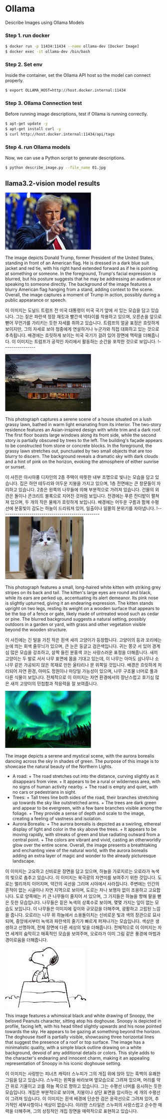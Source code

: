 # Ollama
Describe Images using Ollama Models 

### Step 1. run docker
```bash 
$ docker run -p 11434:11434 --name ollama-dev [Docker Image]
$ docker exec -it ollama-dev /bin/bash
```

### Step 2. Set env 
Inside the container, set the Ollama API host so the model can connect properly.
```bash
$ export OLLAMA_HOST=http://host.docker.internal:11434
```

### Step 3. Ollama Connection test
Before running image descriptions, test if Ollama is running correctly.
```bash
$ apt-get update -y
$ apt-get install curl -y
$ curl http://host.docker.internal:11434/api/tags
```
### Step 4. run Ollama models 
Now, we can use a Python script to generate descriptions.
``` bash
$ python describe_image.py --file_name 01.jpg
```


## llama3.2-vision model results
![](testfile/01.jpg)

The image depicts Donald Trump, former President of the United States, standing in front of an American flag. He is dressed in a dark blue suit jacket and red tie, with his right hand extended forward as if he is pointing at something or someone.
In the foreground, Trump's facial expression is blurred, but his posture suggests that he may be addressing an audience or speaking to someone directly. The background of the image features a blurry American flag hanging from a stand, adding context to the scene. Overall, the image captures a moment of Trump in action, possibly during a public appearance or speech.

이 이미지는 도널드 트럼프 전 미국 대통령이 미국 국기 앞에 서 있는 모습을 담고 있습니다. 그는 짙은 파란색 정장 재킷과 빨간색 넥타이를 착용하고 있으며, 오른손을 앞으로 뻗어 무언가를 가리키는 듯한 자세를 취하고 있습니다. 트럼프의 얼굴 표정은 흐릿하게 보이지만, 그의 자세로 보아 청중에게 연설하거나 누군가와 직접 대화하고 있는 것으로 추측됩니다. 배경에는 흐릿하게 보이는 미국 국기가 걸려 있어 장면에 맥락을 더해줍니다. 이 이미지는 트럼프가 공적인 자리에서 활동하는 순간을 포착한 것으로 보입니다.
!----------------

![](testfile/02.jpg)

This photograph captures a serene scene of a house situated on a lush grassy lawn, bathed in warm light emanating from its interior.
The two-story residence features an Asian-inspired design with white trim and a dark roof. The first floor boasts large windows along its front side, while the second story is partially obscured by trees to the left. The building's façade appears to be constructed from stone or concrete blocks.
In the foreground, the grassy lawn stretches out, punctuated by two small objects that are too blurry to discern. The background reveals a dramatic sky with dark clouds and a hint of pink on the horizon, evoking the atmosphere of either sunrise or sunset.

이 사진은 아시아풍 디자인의 2층 주택이 따뜻한 내부 조명으로 빛나는 모습을 담고 있습니다. 집은 하얀 테두리와 어두운 지붕을 가지고 있으며, 1층 전면에는 큰 창문들이 자리하고 있습니다. 2층은 왼쪽의 나무들에 의해 부분적으로 가려져 있습니다. 건물의 외관은 돌이나 콘크리트 블록으로 지어진 것처럼 보입니다. 전경에는 푸른 잔디밭이 펼쳐져 있으며, 두 개의 작은 물체가 흐릿하게 보입니다. 배경에는 어두운 구름과 함께 수평선에 분홍빛이 감도는 하늘이 드리워져 있어, 일출이나 일몰의 분위기를 자아냅니다.
!-------------------------------------------------
![](testfile/03.jpg)

This photograph features a small, long-haired white kitten with striking grey stripes on its back and tail. The kitten's large eyes are round and black, while its ears are perked up, accentuating its alert demeanor. Its pink nose is slightly upturned, giving it an endearing expression.
The kitten stands upright on two legs, resting its weight on a wooden surface that appears to be the top of a fence or gate, likely made of untreated wood such as cedar or pine. The blurred background suggests a natural setting, possibly outdoors in a garden or yard, with grass and other vegetation visible beyond the wooden structure.

이 사진에는 긴 털을 가진 작은 흰색 새끼 고양이가 등장합니다. 고양이의 등과 꼬리에는 눈에 띄는 회색 줄무늬가 있으며, 큰 눈은 둥글고 검은색입니다. 귀는 쫑긋 서 있어 경계심 많은 모습을 강조하고, 살짝 들린 분홍색 코는 사랑스러운 표정을 더해줍니다.
새끼 고양이는 두 발로 서서 나무 표면에 몸을 기대고 있는데, 이 나무는 아마도 삼나무나 소나무 같은 가공되지 않은 목재로 만든 울타리나 문 위쪽일 것입니다. 배경은 흐릿하게 처리되어 자연 환경, 아마도 정원이나 마당일 가능성이 있으며, 나무 구조물 너머로 풀과 다른 식물이 보입니다.
전체적으로 이 이미지는 자연 환경에서의 장난스럽고 호기심 많은 새끼 고양이의 민첩함과 적응력을 잘 보여줍니다.

![](testfile/04.jpg)

The image depicts a serene and mystical scene, with the aurora borealis dancing across the sky in shades of green. The purpose of this image is to showcase the natural beauty of the Northern Lights.
* A road:
        + The road stretches out into the distance, curving slightly as it disappears from view.
        + It appears to be a rural or wilderness area, with no signs of human activity nearby.
        + The road is empty and quiet, with no cars or pedestrians in sight.
* Trees:
        + Tall trees line both sides of the road, their branches stretching up towards the sky like outstretched arms.
        + The trees are dark green and appear to be evergreen, with a few bare branches visible among the foliage.
        + They provide a sense of depth and scale to the image, creating a feeling of vastness and isolation.
* Aurora Borealis:
        + The aurora borealis is depicted as a swirling, ethereal display of light and color in the sky above the trees.
        + It appears to be moving rapidly, with streaks of green and blue radiating outward from a central point.
        + The colors are vibrant and vivid, casting an otherworldly glow over the entire scene.
Overall, the image presents a breathtaking and enchanting view of the natural world, with the aurora borealis adding an extra layer of magic and wonder to the already picturesque landscape.

이 이미지는 고요하고 신비로운 장면을 담고 있으며, 하늘을 가로지르는 오로라가 녹색의 빛으로 춤추고 있습니다. 이 이미지는 북극광의 자연미를 보여주기 위한 것입니다. 도로는 멀리까지 이어지며, 약간의 곡선을 그리며 시야에서 사라집니다. 주변에는 인간의 흔적이 없는 시골이나 자연 지역으로 보이며, 도로는 차나 보행자 없이 조용하고 고요합니다. 도로 양쪽에는 키 큰 나무들이 줄지어 서 있으며, 그 가지들은 하늘을 향해 팔을 뻗은 듯한 모습입니다. 나무들은 짙은 녹색의 상록수로 보이며, 몇몇 가지는 잎이 없는 모습도 보입니다. 이 나무들은 이미지에 깊이와 규모감을 더해주며, 광활하고 고립된 느낌을 줍니다. 오로라는 나무 위 하늘에서 소용돌이치는 신비로운 빛과 색의 장관으로 묘사되며, 중앙에서부터 녹색과 파란색의 줄기가 빠르게 퍼져나가는 모습입니다. 색상은 생생하고 선명하여, 전체 장면에 다른 세상의 빛을 더해줍니다. 전체적으로 이 이미지는 자연 세계의 숨막히고 매혹적인 모습을 보여주며, 오로라가 이미 그림 같은 풍경에 마법과 경이로움을 더해줍니다.

![](testfile/05.png)

This image features a whimsical black and white drawing of Snoopy, the beloved Peanuts character, sitting atop his doghouse.
Snoopy is depicted in profile, facing left, with his head tilted slightly upwards and his nose pointed towards the sky. He appears to be gazing at something beyond the horizon. The doghouse itself is partially visible, showcasing three horizontal lines that suggest the presence of a roof or top surface.
The image has a minimalistic quality, with a simple black outline drawing on a white background, devoid of any additional details or colors. This style adds to the character's endearing and innocent charm, making it an appealing representation of Snoopy in his iconic doghouse setting.

이 이미지는 사랑받는 피너츠 캐릭터 스누피가 그의 개집 위에 앉아 있는 흑백의 유쾌한 그림을 담고 있습니다. 스누피는 왼쪽을 바라보며 옆모습으로 그려져 있으며, 머리를 약간 위로 기울이고 코를 하늘 쪽으로 향하고 있습니다. 그는 수평선 너머를 응시하는 듯한 모습입니다. 개집은 부분적으로 보이며, 지붕이나 상단 표면을 암시하는 세 개의 수평선이 그려져 있습니다. 이 이미지는 흰색 배경에 단순한 검은 윤곽선으로 그려져 있어, 추가적인 세부사항이나 색상이 없습니다. 이러한 스타일은 스누피의 사랑스럽고 순수한 매력을 더해주며, 그의 상징적인 개집 장면을 매력적으로 표현하고 있습니다.
